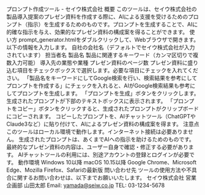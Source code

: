 プロンプト作成ツール - セイウ株式会社
概要
このツールは、セイウ株式会社の製品導入提案のプレゼン資料を作成する際に、AIによる支援を受けるためのプロンプト（指示）を生成するためのものです。プロンプトを生成することで、AIに的確な指示を与え、効果的なプレゼン資料の構成案を得ることができます。
使い方
prompt_generator.htmlをダブルクリックして、Webブラウザで開きます。
以下の情報を入力します。
自社の会社名（デフォルトでセイウ株式会社が入力されています）
担当者名
製品名
製品に関連するキーワード（カンマ区切りで複数入力可能）
導入先の業態や業種
プレゼン資料のページ数
プレゼン資料に盛り込む項目をチェックボックスで選択します。必要な項目にチェックを入れてください。
「製品名をキーワードにしてGoogle検索を行い、検索結果を参考にしてプロンプトを作成する」にチェックを入れると、AIがGoogle検索結果も参考にしてプロンプトを生成します。
「プロンプトを生成」ボタンをクリックします。
生成されたプロンプトが下部のテキストボックスに表示されます。
「プロンプトをコピー」ボタンをクリックすると、生成されたプロンプトがクリップボードにコピーされます。
コピーしたプロンプトを、AIチャットツール（ChatGPTやClaude3など）に貼り付けて、AIによるプレゼン資料の構成案を得ます。
注意点
このツールはローカル環境で動作します。インターネット接続は必要ありません。
生成されたプロンプトは、あくまでAIへの指示を助けるためのものです。最終的なプレゼン資料の内容は、ユーザー自身で確認・修正する必要があります。
AIチャットツールの利用には、別途アカウントの登録とログインが必要です。
動作環境
Windows 10以降
macOS 10.15以降
Google Chrome、Microsoft Edge、Mozilla Firefox、Safariの最新版
問い合わせ先
ツールの使用方法や不具合に関するお問い合わせは、以下までお願いいたします。
セイウ株式会社 営業企画部 山田太郎
Email: yamada@seiw.co.jp
TEL: 03-1234-5678
